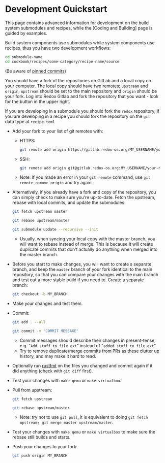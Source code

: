 # Development Quickstart

This page contains advanced information for development on the build system submodules and recipes, while the [Coding and Building] page is guided by examples.

Build system components use submodules while system components use recipes, thus you have two development workflows:

```sh
cd submodule-name
cd cookbook/recipes/some-category/recipe-name/source
```

(Be aware of [pinned commits](./ch08-06-build-system-reference.md#pinned-commits))

You should have a fork of the repositories on GitLab and a local copy on your computer. The local copy should have two remotes; `upstream` and `origin`, `upstream` should be set to the main repository and `origin` should be your fork. Log into Redox Gitlab and fork the repository that you want - look for the button in the upper right.

If you are developing in a submodule you should fork the `redox` repository, if you are developing in a recipe you should fork the repository on the `git` data type at `recipe.toml`

- Add your fork to your list of git remotes with:

  - HTTPS:

    ```sh
    git remote add origin https://gitlab.redox-os.org/MY_USERNAME/your-repository.git
    ```

  - SSH:

    ```sh
    git remote add origin git@gitlab.redox-os.org:MY_USERNAME/your-repository.git
    ```

  - Note: If you made an error in your `git remote` command, use `git remote remove origin` and try again.

- Alternatively, if you already have a fork and copy of the repository, you can simply check to make sure you're up-to-date. Fetch the upstream, rebase with local commits, and update the submodules:

    ```sh
    git fetch upstream master

    ```

    ```sh
    git rebase upstream/master
    ```

    ```sh
    git submodule update --recursive --init
    ```

    - Usually, when syncing your local copy with the master branch, you will want to rebase instead of merge. This is because it will create duplicate commits that don't actually do anything when merged into the master branch.

- Before you start to make changes, you will want to create a separate branch, and keep the `master` branch of your fork identical to the main repository, so that you can compare your changes with the main branch and test out a more stable build if you need to. Create a separate branch:

    ```sh
    git checkout -b MY_BRANCH
    ```

- Make your changes and test them.
- Commit:

    ```sh
    git add . --all
    ```

    ```sh
    git commit -m "COMMIT MESSAGE"
    ```

    - Commit messages should describe their changes in present-tense, e.g. "`Add stuff to file.ext`" instead of "`added stuff to file.ext`".
    - Try to remove duplicate/merge commits from PRs as these clutter up history, and may make it hard to read.

- Optionally run [rustfmt](https://github.com/rust-lang/rustfmt) on the files you changed and commit again if it did anything (check with `git diff` first).
- Test your changes with `make qemu` or `make virtualbox`.
- Pull from upstream:

    ```sh
    git fetch upstream
    ```

    ```sh
    git rebase upstream/master
    ```

  - Note: try not to use `git pull`, it is equivalent to doing `git fetch upstream; git merge master upstream/master`.
  
- Test your changes with `make qemu` or `make virtualbox` to make sure the rebase still builds and starts.
- Push your changes to your fork:

    ```sh
    git push origin MY_BRANCH
    ```
